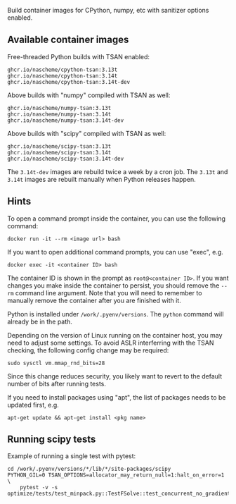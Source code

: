 Build container images for CPython, numpy, etc with sanitizer options enabled.

Available container images
--------------------------

Free-threaded Python builds with TSAN enabled:

    ghcr.io/nascheme/cpython-tsan:3.13t
    ghcr.io/nascheme/cpython-tsan:3.14t
    ghcr.io/nascheme/cpython-tsan:3.14t-dev

Above builds with "numpy" compiled with TSAN as well:

    ghcr.io/nascheme/numpy-tsan:3.13t
    ghcr.io/nascheme/numpy-tsan:3.14t
    ghcr.io/nascheme/numpy-tsan:3.14t-dev

Above builds with "scipy" compiled with TSAN as well:

    ghcr.io/nascheme/scipy-tsan:3.13t
    ghcr.io/nascheme/scipy-tsan:3.14t
    ghcr.io/nascheme/scipy-tsan:3.14t-dev


The `3.14t-dev` images are rebuild twice a week by a cron job. The `3.13t` and
`3.14t` images are rebuilt manually when Python releases happen.

Hints
-----

To open a command prompt inside the container, you can use the following
command:

    docker run -it --rm <image url> bash

If you want to open additional command prompts, you can use "exec", e.g.

    docker exec -it <container ID> bash

The container ID is shown in the prompt as `root@<container ID>`.  If you want
changes you make inside the container to persist, you should remove the `--rm`
command line argument.  Note that you will need to remember to manually remove
the container after you are finished with it.

Python is installed under `/work/.pyenv/versions`.  The `python` command
will already be in the path.

Depending on the version of Linux running on the container host, you may need
to adjust some settings.  To avoid ASLR interferring with the TSAN checking,
the following config change may be required:

    sudo sysctl vm.mmap_rnd_bits=28

Since this change reduces security, you likely want to revert to the default
number of bits after running tests.

If you need to install packages using "apt", the list of packages needs
to be updated first, e.g.

    apt-get update && apt-get install <pkg name>


Running scipy tests
-------------------

Example of running a single test with pytest:

    cd /work/.pyenv/versions/*/lib/*/site-packages/scipy
    PYTHON_GIL=0 TSAN_OPTIONS=allocator_may_return_null=1:halt_on_error=1 \
        pytest -v -s optimize/tests/test_minpack.py::TestFSolve::test_concurrent_no_gradient
